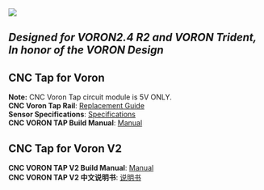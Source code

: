 <img src="Images/Logo/CHAOTICLAB LOGO.png"/>


## *Designed for VORON2.4 R2 and VORON Trident, In honor of the VORON Design*  
## CNC Tap for Voron
**Note:** CNC Voron Tap circuit module is 5V ONLY.  
**CNC Voron Tap Rail**: [Replacement Guide](https://www.youtube.com/watch?v=EFNEYZ-nvDA&t=15s)  
**Sensor Specifications**: [Specifications](Images/Specifications)  
**CNC VORON TAP Build Manual**: [Manual](Manual/CNC_Voron_Tap_Build_Guide.pdf)  
## CNC Tap for Voron V2
**CNC VORON TAP V2 Build Manual**: [Manual](Manual/CNC_Voron_Tap_V2_Build_Guide_20231013.pdf)  
**CNC VORON TAP V2 中文说明书**: [说明书](Manual/CNC_Voron_Tap_V2用户手册_20231013.pdf) 
